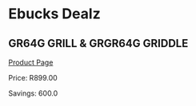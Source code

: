 
# Ebucks Dealz
## GR64G GRILL & GRGR64G GRIDDLE
[Product Page](https://www.ebucks.com/web/shop/productSelected.do?prodId=1084231091&catId=704983235)

Price: R899.00

Savings: 600.0


	